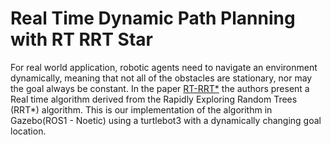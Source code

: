 # Real Time Dynamic Path Planning with RT RRT Star

For real world application, robotic agents need to navigate an environment dynamically, meaning that not all of the obstacles are stationary, nor may the goal always be constant.
In the paper [RT-RRT*](https://dl.acm.org/doi/10.1145/2822013.2822036) the authors present a Real time algorithm derived from the Rapidly Exploring Random Trees (RRT*) algorithm.
This is our implementation of the algorithm in Gazebo(ROS1 - Noetic) using a turtlebot3 with a dynamically changing goal location.
